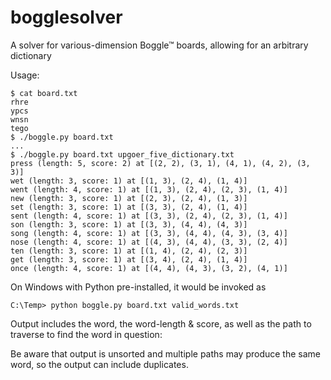 # bogglesolver
A solver for various-dimension Boggle™ boards, allowing for an arbitrary dictionary

Usage:

    $ cat board.txt
    rhre
    ypcs
    wnsn
    tego
    $ ./boggle.py board.txt
    ...
    $ ./boggle.py board.txt upgoer_five_dictionary.txt
    press (length: 5, score: 2) at [(2, 2), (3, 1), (4, 1), (4, 2), (3, 3)]
    wet (length: 3, score: 1) at [(1, 3), (2, 4), (1, 4)]
    went (length: 4, score: 1) at [(1, 3), (2, 4), (2, 3), (1, 4)]
    new (length: 3, score: 1) at [(2, 3), (2, 4), (1, 3)]
    set (length: 3, score: 1) at [(3, 3), (2, 4), (1, 4)]
    sent (length: 4, score: 1) at [(3, 3), (2, 4), (2, 3), (1, 4)]
    son (length: 3, score: 1) at [(3, 3), (4, 4), (4, 3)]
    song (length: 4, score: 1) at [(3, 3), (4, 4), (4, 3), (3, 4)]
    nose (length: 4, score: 1) at [(4, 3), (4, 4), (3, 3), (2, 4)]
    ten (length: 3, score: 1) at [(1, 4), (2, 4), (2, 3)]
    get (length: 3, score: 1) at [(3, 4), (2, 4), (1, 4)]
    once (length: 4, score: 1) at [(4, 4), (4, 3), (3, 2), (4, 1)]

On Windows with Python pre-installed, it would be invoked as

    C:\Temp> python boggle.py board.txt valid_words.txt
    
Output includes the word, the word-length & score, as well as the path to
traverse to find the word in question:

Be aware that output is unsorted and multiple paths may produce the same word, so the output can include duplicates.

